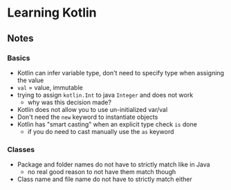# Learning Kotlin

## Notes  

### Basics
- Kotlin can infer variable type, don't need to specify type when assigning the value
- `val` = value, immutable
- trying to assign `kotlin.Int` to java `Integer` and does not work
    - why was this decision made?
- Kotlin does not allow you to use un-initialized var/val
- Don't need the `new` keyword to instantiate objects
- Kotlin has "smart casting" when an explicit type check `is` done
  - if you do need to cast manually use the `as` keyword


### Classes
- Package and folder names do not have to strictly match like in Java
    - no real good reason to not have them match though
- Class name and file name do not have to strictly match either